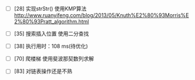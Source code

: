 - [ ] [28] 实现strStr() 使用KMP算法 http://www.ruanyifeng.com/blog/2013/05/Knuth%E2%80%93Morris%E2%80%93Pratt_algorithm.html
- [ ] [35] 搜索插入位置 使用二分查找
- [ ] [38] 执行用时：108 ms(待优化)
- [ ] [70] 爬楼梯 使用斐波那契数列求解
- [ ] [83] 对链表操作还是不熟


